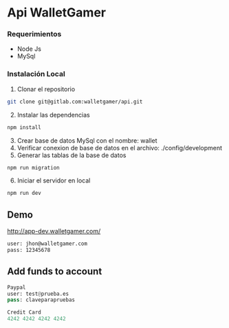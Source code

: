 # Api WalletGamer

### Requerimientos

  - Node Js
  - MySql


### Instalación Local

1. Clonar el repositorio

```sh
git clone git@gitlab.com:walletgamer/api.git
```

2. Instalar las dependencias

```sh
npm install
```

3. Crear base de datos MySql con el nombre: wallet
4. Verificar conexion de base de datos en el archivo: ./config/development
5. Generar las tablas de la base de datos

```sh
npm run migration
```
6. Iniciar el servidor en local

```sh
npm run dev
```

## Demo

http://app-dev.walletgamer.com/

```bash
user: jhon@walletgamer.com
pass: 12345678
```

## Add funds to account

```python
Paypal
user: test@prueba.es
pass: claveparapruebas

Credit Card
4242 4242 4242 4242
```
